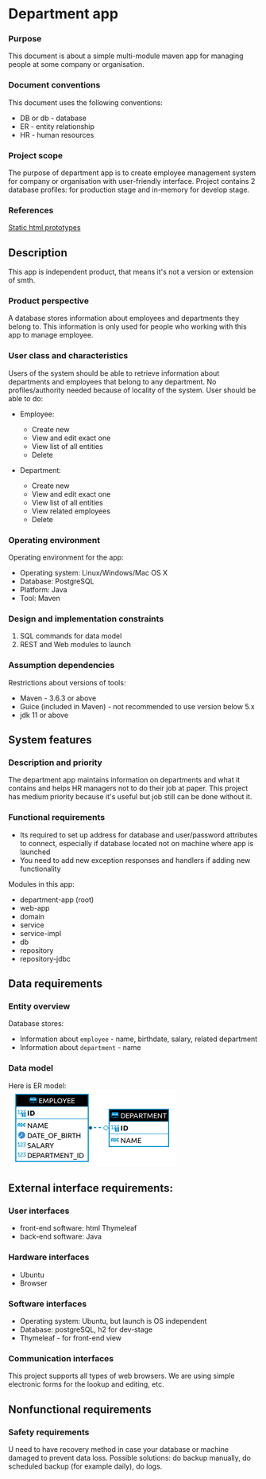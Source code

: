 # Department app

### Purpose

This document is about a simple multi-module maven app for managing people at some company or organisation.

### Document conventions

This document uses the following conventions:

* DB or db - database
* ER - entity relationship
* HR - human resources

### Project scope

The purpose of department app is to create employee management system for company or organisation with user-friendly interface. Project contains 2 database profiles: for production stage and in-memory for develop stage.

### References

[Static html prototypes](html_prototype)

## Description

This app is independent product, that means it's not a version or extension of smth.

### Product perspective

A database stores information about employees and departments they belong to. This information is only used for people who working with this app to manage employee.

### User class and characteristics

Users of the system should be able to retrieve information about departments and employees that belong to any department. No profiles/authority needed because of locality of the system. User should be able to do:

* Employee:
  * Create new
  * View and edit exact one
  * View list of all entities
  * Delete

* Department:
  * Create new
  * View and edit exact one
  * View list of all entities
  * View related employees
  * Delete

### Operating environment

Operating environment for the app:

* Operating system: Linux/Windows/Mac OS X
* Database: PostgreSQL
* Platform: Java
* Tool: Maven

### Design and implementation constraints

1. SQL commands for data model
2. REST and Web modules to launch

### Assumption dependencies

Restrictions about versions of tools:

* Maven - 3.6.3 or above
* Guice (included in Maven) - not recommended to use version below 5.x
* jdk 11 or above

## System features

### Description and priority

The department app maintains information on departments and what it contains and helps HR managers not to do their job at paper. This project has medium priority because it's useful but job still can be done without it.

### Functional requirements

* Its required to set up address for database and user/password attributes to connect, especially if database located not on machine where app is launched
* You need to add new exception responses and handlers if adding new functionality

Modules in this app:

* department-app (root)
* web-app
* domain
* service
* service-impl
* db
* repository
* repository-jdbc

## Data requirements

### Entity overview

Database stores:
* Information about `employee` - name, birthdate, salary, related department
* Information about `department` - name

### Data model
Here is ER model:  
![Cant load](./resources/ER_model.png "ER model")

## External interface requirements:

### User interfaces

* front-end software: html Thymeleaf
* back-end software: Java

### Hardware interfaces

* Ubuntu
* Browser

### Software interfaces

* Operating system: Ubuntu, but launch is OS independent
* Database: postgreSQL, h2 for dev-stage
* Thymeleaf - for front-end view

### Communication interfaces

This project supports all types of web browsers. We are using simple electronic forms for the lookup and editing, etc.

## Nonfunctional requirements

### Safety requirements

U need to have recovery method in case your database or machine damaged to prevent data loss. Possible solutions: do backup manually, do scheduled backup (for example daily), do logs.